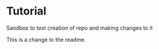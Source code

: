# Tutorial
Sandbox to test creation of repo and making changes to it

This is a change to the readme.
